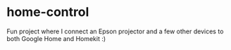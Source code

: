 # home-control

Fun project where I connect an Epson projector and a few other devices to both Google Home and Homekit :)
